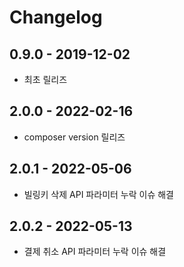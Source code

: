 # Changelog

## 0.9.0 - 2019-12-02
- 최초 릴리즈

## 2.0.0 - 2022-02-16
- composer version 릴리즈

## 2.0.1 - 2022-05-06
- 빌링키 삭제 API 파라미터 누락 이슈 해결

## 2.0.2 - 2022-05-13
- 결제 취소 API 파라미터 누락 이슈 해결